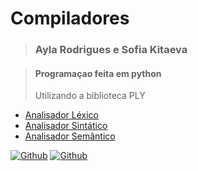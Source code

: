 # Compiladores
><h3>Ayla Rodrigues e Sofia Kitaeva</h3>

><h4>Programaçao feita em python</h4>
>Utilizando a biblioteca PLY

* [Analisador Léxico](https://github.com/AylaRodrigues/Compiladores/tree/main/Analisador%20L%C3%A9xico)
* [Analisador Sintático]()
* [Analisador Semântico]()

[![Github](https://img.shields.io/badge/-Ayla-%23121011?style=for-the-badge&logo=github&logoColor=white)](https://github.com/AylaRodrigues)
[![Github](https://img.shields.io/badge/-Sofia-%23121011?style=for-the-badge&logo=github&logoColor=white)](https://github.com/SofiaKitaeva)
